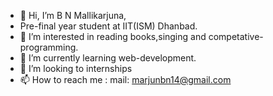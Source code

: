 - 👋 Hi, I’m B N Mallikarjuna,
-    Pre-final year student at IIT(ISM) Dhanbad.
- 👀 I’m interested in reading books,singing and competative-programming.
- 🌱 I’m currently learning web-development.
- 💞️ I’m looking to internships
- 📫 How to reach me : mail: marjunbn14@gmail.com
